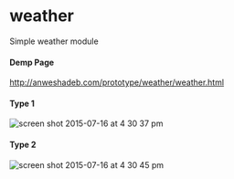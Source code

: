 # weather
Simple weather module

#### Demp Page
http://anweshadeb.com/prototype/weather/weather.html

#### Type 1
![screen shot 2015-07-16 at 4 30 37 pm](https://cloud.githubusercontent.com/assets/3966551/8737695/f94da7f2-2bd9-11e5-9643-d7980d81bf83.png)


#### Type 2
![screen shot 2015-07-16 at 4 30 45 pm](https://cloud.githubusercontent.com/assets/3966551/8737696/f951bf5e-2bd9-11e5-8af2-f93291b10694.png)

